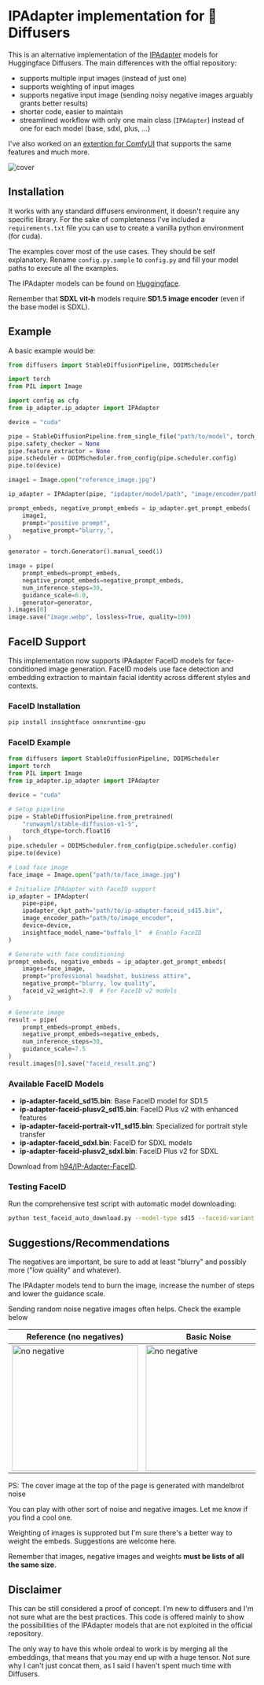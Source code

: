 # IPAdapter implementation for :hugs: Diffusers

This is an alternative implementation of the [IPAdapter](https://github.com/tencent-ailab/IP-Adapter) models for Huggingface Diffusers. The main differences with the offial repository:

- supports multiple input images (instead of just one)
- supports weighting of input images
- supports negative input image (sending noisy negative images arguably grants better results)
- shorter code, easier to maintain
- streamlined workflow with only one main class (`IPAdapter`) instead of one for each model (base, sdxl, plus, ...)

I've also worked on an [extention for ComfyUI](https://github.com/cubiq/ComfyUI_IPAdapter_plus) that supports the same features and much more.

![cover](assets/cover.webp)

## Installation

It works with any standard diffusers environment, it doesn't require any specific library. For the sake of completeness I've included a `requirements.txt` file you can use to create a vanilla python environment (for cuda).

The examples cover most of the use cases. They should be self explanatory. Rename `config.py.sample` to `config.py` and fill your model paths to execute all the examples.

The IPAdapter models can be found on [Huggingface](https://huggingface.co/h94/IP-Adapter).

Remember that **SDXL vit-h** models require **SD1.5 image encoder** (even if the base model is SDXL).

## Example

A basic example would be:

```python
from diffusers import StableDiffusionPipeline, DDIMScheduler

import torch
from PIL import Image

import config as cfg
from ip_adapter.ip_adapter import IPAdapter

device = "cuda"

pipe = StableDiffusionPipeline.from_single_file("path/to/model", torch_dtype=torch.float16)
pipe.safety_checker = None
pipe.feature_extractor = None
pipe.scheduler = DDIMScheduler.from_config(pipe.scheduler.config)
pipe.to(device)

image1 = Image.open("reference_image.jpg")

ip_adapter = IPAdapter(pipe, "ipdapter/model/path", "image/encoder/path", device=device)

prompt_embeds, negative_prompt_embeds = ip_adapter.get_prompt_embeds(
    image1,
    prompt="positive prompt",
    negative_prompt="blurry,",
)

generator = torch.Generator().manual_seed(1)

image = pipe(
    prompt_embeds=prompt_embeds,
    negative_prompt_embeds=negative_prompt_embeds,
    num_inference_steps=30,
    guidance_scale=6.0,
    generator=generator,
).images[0]
image.save("image.webp", lossless=True, quality=100)
```

## FaceID Support

This implementation now supports IPAdapter FaceID models for face-conditioned image generation. FaceID models use face detection and embedding extraction to maintain facial identity across different styles and contexts.

### FaceID Installation

```bash
pip install insightface onnxruntime-gpu
```

### FaceID Example

```python
from diffusers import StableDiffusionPipeline, DDIMScheduler
import torch
from PIL import Image
from ip_adapter.ip_adapter import IPAdapter

device = "cuda"

# Setup pipeline
pipe = StableDiffusionPipeline.from_pretrained(
    "runwayml/stable-diffusion-v1-5", 
    torch_dtype=torch.float16
)
pipe.scheduler = DDIMScheduler.from_config(pipe.scheduler.config)
pipe.to(device)

# Load face image
face_image = Image.open("path/to/face_image.jpg")

# Initialize IPAdapter with FaceID support
ip_adapter = IPAdapter(
    pipe=pipe,
    ipadapter_ckpt_path="path/to/ip-adapter-faceid_sd15.bin",
    image_encoder_path="path/to/image_encoder",
    device=device,
    insightface_model_name="buffalo_l"  # Enable FaceID
)

# Generate with face conditioning
prompt_embeds, negative_embeds = ip_adapter.get_prompt_embeds(
    images=face_image,
    prompt="professional headshot, business attire",
    negative_prompt="blurry, low quality",
    faceid_v2_weight=2.0  # For FaceID v2 models
)

# Generate image
result = pipe(
    prompt_embeds=prompt_embeds,
    negative_prompt_embeds=negative_embeds,
    num_inference_steps=30,
    guidance_scale=7.5
)
result.images[0].save("faceid_result.png")
```

### Available FaceID Models

- **ip-adapter-faceid_sd15.bin**: Base FaceID model for SD1.5
- **ip-adapter-faceid-plusv2_sd15.bin**: FaceID Plus v2 with enhanced features
- **ip-adapter-faceid-portrait-v11_sd15.bin**: Specialized for portrait style transfer
- **ip-adapter-faceid_sdxl.bin**: FaceID for SDXL models
- **ip-adapter-faceid-plusv2_sdxl.bin**: FaceID Plus v2 for SDXL

Download from [h94/IP-Adapter-FaceID](https://huggingface.co/h94/IP-Adapter-FaceID).

### Testing FaceID

Run the comprehensive test script with automatic model downloading:

```bash
python test_faceid_auto_download.py --model-type sd15 --faceid-variant faceid_plus
```

## Suggestions/Recommendations

The negatives are important, be sure to add at least "blurry" and possibly more ("low quality" and whatever).

The IPAdapter models tend to burn the image, increase the number of steps and lower the guidance scale.

Sending random noise negative images often helps. Check the example below

| Reference (no negatives) | Basic Noise | Mandelbrot Noise |
| --- | --- | --- |
| <img src="output/ipadapter_sd15_multi.webp" width="256" alt="no negative" /> | <img src="output/ipadapter_sd15_noise.webp" width="256" alt="no negative" /> | <img src="output/ipadapter_sd15_madelbrot.webp" width="256" alt="no negative" /> |

PS: The cover image at the top of the page is generated with mandelbrot noise

You can play with other sort of noise and negative images. Let me know if you find a cool one.

Weighting of images is supproted but I'm sure there's a better way to weight the embeds. Suggestions are welcome here.

Remember that images, negative images and weights **must be lists of all the same size**.

## Disclaimer

This can be still considered a proof of concept. I'm new to diffusers and I'm not sure what are the best practices. This code is offered mainly to show the possibilities of the IPAdapter models that are not exploited in the official repository.

The only way to have this whole ordeal to work is by merging all the embeddings, that means that you may end up with a huge tensor. Not sure why I can't just concat them, as I said I haven't spent much time with Diffusers.

